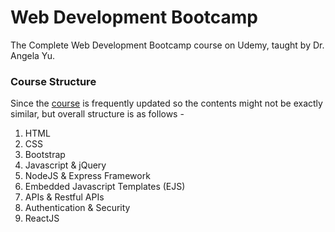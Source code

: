 # Web Development Bootcamp

The Complete Web Development Bootcamp course on Udemy, taught by Dr. Angela Yu.

### Course Structure

Since the [course](https://www.udemy.com/course/the-complete-web-development-bootcamp/) is frequently updated so the contents might not be exactly similar, but overall structure is as follows -

1. HTML
2. CSS
3. Bootstrap
4. Javascript & jQuery
5. NodeJS & Express Framework
6. Embedded Javascript Templates (EJS)
7. APIs & Restful APIs
8. Authentication & Security
9. ReactJS